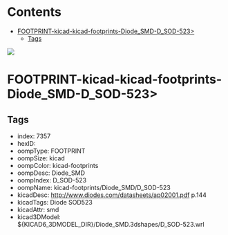 



Contents
========

* [FOOTPRINT-kicad-kicad-footprints-Diode_SMD-D_SOD-523>](#footprint-kicad-kicad-footprints-diode_smd-d_sod-523)
	* [Tags](#tags)
  
![][im]
# FOOTPRINT-kicad-kicad-footprints-Diode_SMD-D_SOD-523>

## Tags

- index: 7357
- hexID: 
- oompType: FOOTPRINT
- oompSize: kicad
- oompColor: kicad-footprints
- oompDesc: Diode_SMD
- oompIndex: D_SOD-523
- oompName: kicad-footprints/Diode_SMD/D_SOD-523
- kicadDesc: http://www.diodes.com/datasheets/ap02001.pdf p.144
- kicadTags: Diode SOD523
- kicadAttr: smd
- kicad3DModel: ${KICAD6_3DMODEL_DIR}/Diode_SMD.3dshapes/D_SOD-523.wrl



[im]: image.png
